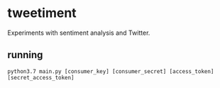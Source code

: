 # tweetiment

Experiments with sentiment analysis and Twitter.

## running

```
python3.7 main.py [consumer_key] [consumer_secret] [access_token] [secret_access_token]
```
